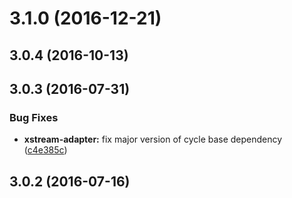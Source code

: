 <a name="3.1.0"></a>
# 3.1.0 (2016-12-21)



<a name="3.0.4"></a>
## 3.0.4 (2016-10-13)



<a name="3.0.3"></a>
## 3.0.3 (2016-07-31)


### Bug Fixes

* **xstream-adapter:** fix major version of cycle base dependency ([c4e385c](https://github.com/cyclejs/cyclejs/tree/master/packages/xstream-adapter/commit/c4e385c))



<a name="3.0.2"></a>
## 3.0.2 (2016-07-16)



